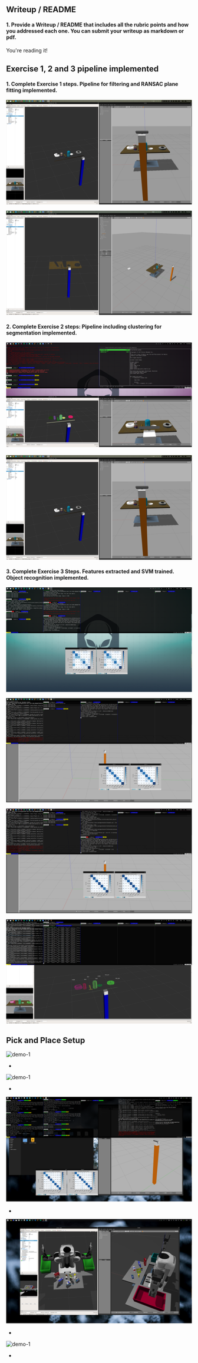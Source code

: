 ## Writeup / README

#### 1. Provide a Writeup / README that includes all the rubric points and how you addressed each one.  You can submit your writeup as markdown or pdf.  

You're reading it!



## Exercise 1, 2 and 3 pipeline implemented

#### 1. Complete Exercise 1 steps. Pipeline for filtering and RANSAC plane fitting implemented.

![demo-1](https://raw.githubusercontent.com/bresilla/robond_project_3/master/assets/Screenshot-20170817212030-3840x2160.png)



![demo-1](https://raw.githubusercontent.com/bresilla/robond_project_3/master/assets/Screenshot-20170817212230-3840x2160.png)



#### 2. Complete Exercise 2 steps: Pipeline including clustering for segmentation implemented.

![demo-1](https://raw.githubusercontent.com/bresilla/robond_project_3/master/assets/Screenshot-20170817213408-3840x2160.png)

#### 

![demo-1](https://raw.githubusercontent.com/bresilla/robond_project_3/master/assets/Screenshot-20170817212030-3840x2160.png)



#### 3. Complete Exercise 3 Steps.  Features extracted and SVM trained.  Object recognition implemented.

![demo-1](https://raw.githubusercontent.com/bresilla/robond_project_3/master/assets/Screenshot-20170818210855-3840x2160.png)



![demo-1](https://raw.githubusercontent.com/bresilla/robond_project_3/master/assets/Screenshot-20170819133330-3840x2160.png)



![demo-1](https://raw.githubusercontent.com/bresilla/robond_project_3/master/assets/Screenshot-20170819141026-3840x2160.png)



![demo-1](https://raw.githubusercontent.com/bresilla/robond_project_3/master/assets/Screenshot-20170820103404-3840x2160.png)





## Pick and Place Setup



![demo-1](https://raw.githubusercontent.com/bresilla/robond_project_3/master/assets/Screenshot-20170902140601-3840x2160.png)

-

![demo-1](https://raw.githubusercontent.com/bresilla/robond_project_3/master/assets/Screenshot-20170902140717-3840x2160.png)

-

![demo-1](https://raw.githubusercontent.com/bresilla/robond_project_3/master/assets/Screenshot-20170903181545-3840x2160.png)

-

![demo-1](https://raw.githubusercontent.com/bresilla/robond_project_3/master/assets/Screenshot-20170903184315-3840x2160.png)

-

![demo-1](https://raw.githubusercontent.com/bresilla/robond_project_3/master/assets/Screenshot-20170903213229-3840x2160.png)

-